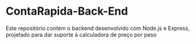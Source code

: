 # ContaRapida-Back-End
Este repositório contém o backend desenvolvido com Node.js e Express, projetado para dar suporte à calculadora de preço por peso
